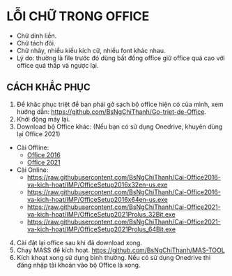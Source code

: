 # LỖI CHỮ TRONG OFFICE #
  - Chữ dính liền.
  - Chữ tách đôi.
  - Chữ nhãy, nhiều kiều kích cữ, nhiều font khác nhau.
- Lý do: thường là file trước đó dùng bất đồng office giữ office quá cao với office quá thấp và ngược lại.

##   CÁCH KHẮC PHỤC ##
1. Để khăc phục triệt để bạn phải gở sạch bộ office hiện có của mình, xem hướng dẫn: https://github.com/BsNgChiThanh/Go-triet-de-Office.
2. Khởi động máy lại.
3. Download bộ Office khác: (Nếu bạn có sử dụng Onedrive, khuyên dùng lại Office 2021)
 - Cài Offline:
   - [Office 2016](https://bsthanh-my.sharepoint.com/:u:/g/personal/0914678254_bsthanh_onmicrosoft_com/EWngGMh-zXVEnUgIbGMkGzsBIPUe_tBbXxj8-jz-Nk5B0A?e=eo5iwX)
   - [Office 2021](https://officecdn.microsoft.com/db/492350f6-3a01-4f97-b9c0-c7c6ddf67d60/media/en-us/ProPlus2021Retail.img)
 - Cài Online:
   - https://raw.githubusercontent.com/BsNgChiThanh/Cai-Office2016-va-kich-hoat/IMP/OfficeSetup2016x32en-us.exe
   - https://raw.githubusercontent.com/BsNgChiThanh/Cai-Office2016-va-kich-hoat/IMP/OfficeSetup2016x64en-us.exe
   - https://raw.githubusercontent.com/BsNgChiThanh/Cai-Office2021-va-kich-hoat/IMP/OfficeSetup2021Prolus_32Bit.exe
   - https://raw.githubusercontent.com/BsNgChiThanh/Cai-Office2021-va-kich-hoat/IMP/OfficeSetup2021Prolus_64Bit.exe
4. Cài đặt lại office sau khi đã download xong.
5. Chạy MASS để kích hoạt. https://github.com/BsNgChiThanh/MAS-TOOL
6. Kích khoạt xong sử dụng bình thường. Nếu có sử dụng Onedrive thì đăng nhập tài khoản vào bộ Office là xong.
